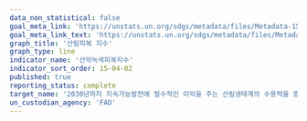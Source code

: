 ```yaml
---
data_non_statistical: false
goal_meta_link: 'https://unstats.un.org/sdgs/metadata/files/Metadata-15-04-02.pdf'
goal_meta_link_text: 'https://unstats.un.org/sdgs/metadata/files/Metadata-15-04-02.pdf'
graph_title: '산림피복 지수'
graph_type: line
indicator_name: '산악녹색피복지수'
indicator_sort_order: 15-04-02
published: true
reporting_status: complete
target_name: '2030년까지 지속가능발전에 필수적인 이익을 주는 산림생태계의 수용력을 증진하기 위해, 생물다양성을 포함한 산림 생태계 보존을 보장'
un_custodian_agency: 'FAO'
---
```

